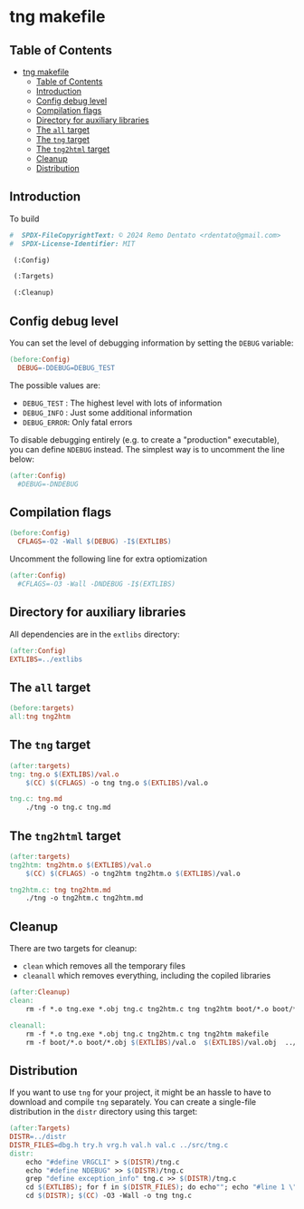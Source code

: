 # tng makefile

## Table of Contents
- [tng makefile](#tng-makefile)
  - [Table of Contents](#table-of-contents)
  - [Introduction](#introduction)
  - [Config debug level](#config-debug-level)
  - [Compilation flags](#compilation-flags)
  - [Directory for auxiliary libraries](#directory-for-auxiliary-libraries)
  - [The `all` target](#the-all-target)
  - [The `tng` target](#the-tng-target)
  - [The `tng2html` target](#the-tng2html-target)
  - [Cleanup](#cleanup)
  - [Distribution](#distribution)

## Introduction
  To build 

```makefile
#  SPDX-FileCopyrightText: © 2024 Remo Dentato <rdentato@gmail.com>
#  SPDX-License-Identifier: MIT

 (:Config)

 (:Targets)

 (:Cleanup)

```
## Config debug level

  You can set the level of debugging information by setting the `DEBUG` variable:

```makefile
(before:Config)
  DEBUG=-DDEBUG=DEBUG_TEST
```
  The possible values are:

  - `DEBUG_TEST` : The highest level with lots of information
  - `DEBUG_INFO` : Just some additional information
  - `DEBUG_ERROR`: Only fatal errors
  
  To disable debugging entirely (e.g. to create a "production" executable), you can define `NDEBUG` instead.
The simplest way is to uncomment the line below:

```makefile
(after:Config)
  #DEBUG=-DNDEBUG
```
## Compilation flags

```makefile
(before:Config)
  CFLAGS=-O2 -Wall $(DEBUG) -I$(EXTLIBS)
```
Uncomment the following line for extra optiomization
```makefile
(after:Config)
  #CFLAGS=-O3 -Wall -DNDEBUG -I$(EXTLIBS)
```
## Directory for auxiliary libraries

All dependencies are in the `extlibs` directory:
```makefile
(after:Config)
EXTLIBS=../extlibs
```

## The `all` target

```makefile
(before:targets)
all:tng tng2htm

```

## The `tng` target

```makefile
(after:targets)
tng: tng.o $(EXTLIBS)/val.o
	$(CC) $(CFLAGS) -o tng tng.o $(EXTLIBS)/val.o

tng.c: tng.md
	./tng -o tng.c tng.md

```
## The `tng2html` target

```makefile
(after:targets)
tng2htm: tng2htm.o $(EXTLIBS)/val.o
	$(CC) $(CFLAGS) -o tng2htm tng2htm.o $(EXTLIBS)/val.o

tng2htm.c: tng tng2htm.md
	./tng -o tng2htm.c tng2htm.md

```
## Cleanup
  There are two targets for cleanup:
  - `clean` which removes all the temporary files
  - `cleanall` which removes everything, including the copiled libraries

```makefile
(after:Cleanup)
clean:
	rm -f *.o tng.exe *.obj tng.c tng2htm.c tng tng2htm boot/*.o boot/*.obj

cleanall:
	rm -f *.o tng.exe *.obj tng.c tng2htm.c tng tng2htm makefile
	rm -f boot/*.o boot/*.obj $(EXTLIBS)/val.o  $(EXTLIBS)/val.obj  ../distr/*
```

## Distribution
  If you want to use `tng` for your project, it might be an hassle to have to download
and compile `tng` separately. 
  You can create a single-file distribution in the `distr` directory using this target:

```makefile
(after:Targets)
DISTR=../distr
DISTR_FILES=dbg.h try.h vrg.h val.h val.c ../src/tng.c
distr:
	echo "#define VRGCLI" > $(DISTR)/tng.c
	echo "#define NDEBUG" >> $(DISTR)/tng.c
	grep "define exception_info" tng.c >> $(DISTR)/tng.c
	cd $(EXTLIBS); for f in $(DISTR_FILES); do echo""; echo "#line 1 \"$$f\""; cat $$f; done >> $(DISTR)/tng.c
	cd $(DISTR); $(CC) -O3 -Wall -o tng tng.c
```
